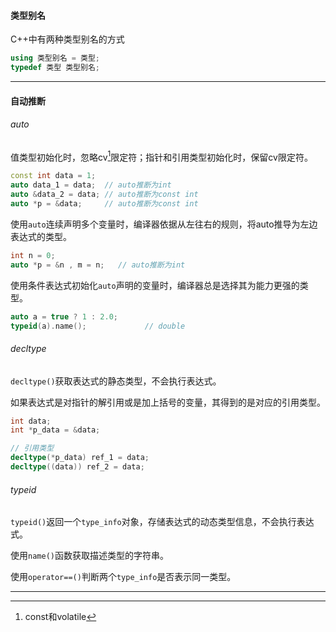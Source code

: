 #### 类型别名

C++中有两种类型别名的方式

```cpp
using 类型别名 = 类型;
typedef 类型 类型别名;
```

---

#### 自动推断

###### auto

值类型初始化时，忽略cv[^1]限定符；指针和引用类型初始化时，保留cv限定符。

```cpp
const int data = 1;
auto data_1 = data;  // auto推断为int
auto &data_2 = data; // auto推断为const int
auto *p = &data;     // auto推断为const int
```

使用`auto`连续声明多个变量时，编译器依据从左往右的规则，将auto推导为左边表达式的类型。

```cpp
int n = 0;
auto *p = &n , m = n;   // auto推断为int
```

使用条件表达式初始化`auto`声明的变量时，编译器总是选择其为能力更强的类型。

```cpp
auto a = true ? 1 : 2.0;
typeid(a).name();             // double
```

###### decltype

`decltype()`获取表达式的静态类型，不会执行表达式。

如果表达式是对指针的解引用或是加上括号的变量，其得到的是对应的引用类型。

```cpp
int data;
int *p_data = &data;

// 引用类型
decltype(*p_data) ref_1 = data;
decltype((data)) ref_2 = data;
```

###### typeid

`typeid()`返回一个`type_info`对象，存储表达式的动态类型信息，不会执行表达式。

使用`name()`函数获取描述类型的字符串。

使用`operator==()`判断两个`type_info`是否表示同一类型。

---

[^1]: const和volatile
